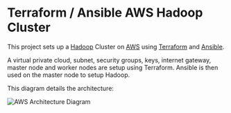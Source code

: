 # Terraform / Ansible AWS Hadoop Cluster

This project sets up a [Hadoop](https://hadoop.apache.org) Cluster on
[AWS](https://aws.amazon.com) using [Terraform](https://www.terraform.io) and
[Ansible](https://www.ansible.com).

A virtual private cloud, subnet, security groups, keys, internet gateway,
master node and worker nodes are setup using Terraform. Ansible is then used on
the master node to setup Hadoop.

This diagram details the architecture:

![AWS Architecture Diagram](diagram/diagram.png "AWS Architecture Diagram")
